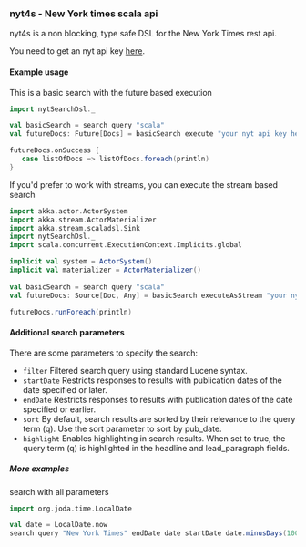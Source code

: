 ### nyt4s - New York times scala api

nyt4s is a non blocking, type safe DSL for the New York Times rest api.  

You need to get an nyt api key [here](https://developer.nytimes.com/).

#### Example usage

This is a basic search with the future based execution
```scala
import nytSearchDsl._

val basicSearch = search query "scala"
val futureDocs: Future[Docs] = basicSearch execute "your nyt api key here"

futureDocs.onSuccess {
   case listOfDocs => listOfDocs.foreach(println) 
}
```

If you'd prefer to work with streams, you can execute the stream based search
```scala
import akka.actor.ActorSystem
import akka.stream.ActorMaterializer
import akka.stream.scaladsl.Sink
import nytSearchDsl._
import scala.concurrent.ExecutionContext.Implicits.global

implicit val system = ActorSystem()
implicit val materializer = ActorMaterializer()
  
val basicSearch = search query "scala"
val futureDocs: Source[Doc, Any] = basicSearch executeAsStream "your nyt api key here"

futureDocs.runForeach(println)
```


#### Additional search parameters

There are some parameters to specify the search:

 * `filter` Filtered search query using standard Lucene syntax.
 * `startDate` Restricts responses to results with publication dates of the date specified or later.
 * `endDate` Restricts responses to results with publication dates of the date specified or earlier.
 * `sort` By default, search results are sorted by their relevance to the query term (q). Use the sort parameter to sort by pub_date.
 * `highlight` Enables highlighting in search results. When set to true, the query term (q) is highlighted in the headline and lead_paragraph fields.

##### More examples

search with all parameters
```scala
import org.joda.time.LocalDate

val date = LocalDate.now
search query "New York Times" endDate date startDate date.minusDays(100) filter "filter" highlight true sort newest

```